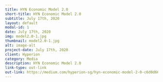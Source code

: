 ```yaml
---
title: HYN Economic Model 2.0
short-title: HYN Economic Model 2.0
subtitle: July 17th, 2020
layout: default
modal-id: 1
date: July 17th, 2020
img: model2.0-1.jpg
thumbnail: model2.0-1.jpg
alt: image-alt
project-date: July 17th, 2020
client: Hyperion
category: Media
description: HYN Economic Model 2.0
link-type: out-link
out-link: https://medium.com/hyperion-sg/hyn-economic-model-2-0-c6d0d66142851
---
```

